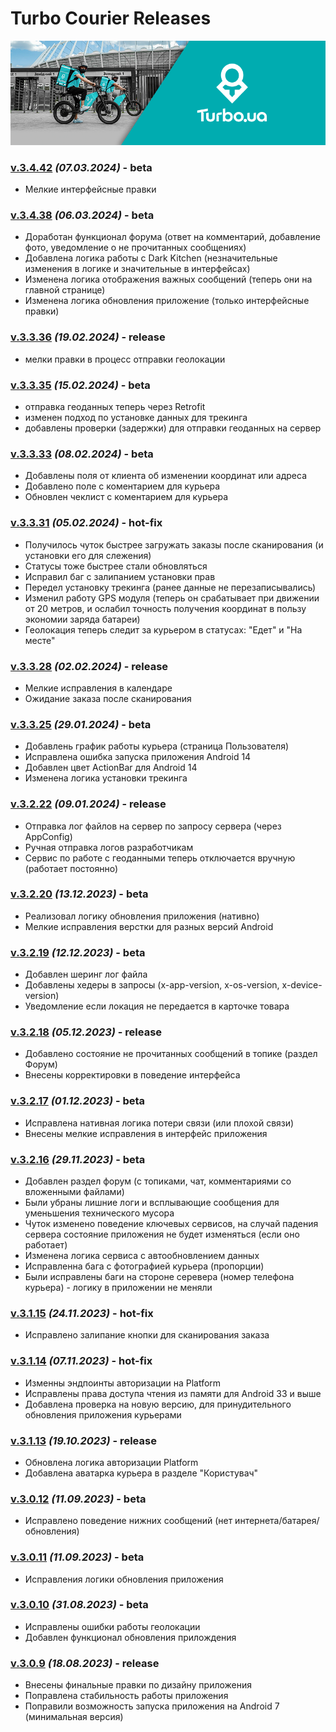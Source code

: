 # Turbo Courier Releases

<img src="https://github.com/melnikovae87/turbo_courier/blob/master/app_cover.png">

### [v.3.4.42](https://github.com/melnikovae87/turbo_courier/releases/download/3.4.42/turbo-app-release-3.4.42-07-03-2024.apk) _(07.03.2024)_ - beta
  - Мелкие интерфейсные правки

### [v.3.4.38](https://github.com/melnikovae87/turbo_courier/releases/download/3.4.38/turbo-app-release-3.4.38-06-03-2024.apk) _(06.03.2024)_ - beta
  - Доработан функционал форума (ответ на комментарий, добавление фото, уведомление о не прочитанных сообщениях)
  - Добавлена логика работы с Dark Kitchen (незначительные изменения в логике и значительные в интерфейсах)
  - Изменена логика отображения важных сообщений (теперь они на главной странице)
  - Изменена логика обновления приложение (только интерфейсные правки)

### [v.3.3.36](https://github.com/melnikovae87/turbo_courier/releases/download/3.3.36/turbo-app-release-3.3.36-15-02-2024.apk) _(19.02.2024)_ - release
  - мелки правки в процесс отправки геолокации

### [v.3.3.35](https://github.com/melnikovae87/turbo_courier/releases/download/3.3.35/turbo-app-release-3.3.35-15-02-2024.apk) _(15.02.2024)_ - beta
  - отправка геоданных теперь через Retrofit
  - изменен подход по установке данных для трекинга
  - добавлены проверки (задержки) для отправки геоданных на сервер

### [v.3.3.33](https://github.com/melnikovae87/turbo_courier/releases/download/3.3.33/turbo-app-release-3.3.33-08-02-2024.apk) _(08.02.2024)_ - beta
  - Добавлены поля от клиента об изменении координат или адреса
  - Добавлено поле с коментарием для курьера
  - Обновлен чеклист с коментарием для курьера

### [v.3.3.31](https://github.com/melnikovae87/turbo_courier/releases/download/3.3.31/turbo-app-release-3.3.31-05-02-2024.apk) _(05.02.2024)_ - hot-fix
  - Получилось чуток быстрее загружать заказы после сканирования (и установки его для слежения)
  - Статусы тоже быстрее стали обновляться
  - Исправил баг с залипанием установки прав
  - Передел установку трекинга (ранее данные не перезаписывались)
  - Изменил работу GPS модуля (теперь он срабатывает при движении от 20 метров, и ослабил точность получения координат в пользу экономии заряда батареи)
  - Геолокация теперь следит за курьером в статусах: "Едет" и "На месте"

### [v.3.3.28](https://github.com/melnikovae87/turbo_courier/releases/download/3.3.28/turbo-app-release-3.3.28-02-02-2024.apk) _(02.02.2024)_ - release
  - Мелкие исправления в календаре
  - Ожидание заказа после сканирования

### [v.3.3.25](https://github.com/melnikovae87/turbo_courier/releases/download/3.3.25/turbo-app-release-3.3.25-30-01-2024.apk) _(29.01.2024)_ - beta
  - Добавлень график работы курьера (страница Пользователя)
  - Исправлена ошибка запуска приложения Android 14
  - Добавлен цвет ActionBar для Android 14
  - Изменена логика установки трекинга

### [v.3.2.22](https://github.com/melnikovae87/turbo_courier/releases/download/3.2.22/turbo-app-release-3.2.22-09-01-2024.apk) _(09.01.2024)_ - release
  - Отправка лог файлов на сервер по запросу сервера (через AppConfig)
  - Ручная отправка логов разработчикам
  - Сервис по работе с геоданными теперь отключается вручную (работает постоянно)

### [v.3.2.20](https://github.com/melnikovae87/turbo_courier/releases/download/3.2.20/turbo-app-release-3.2.20-13-12-2023.apk) _(13.12.2023)_ - beta
  - Реализовал логику обновления приложения (нативно)
  - Мелкие исправления верстки для разных версий Android

### [v.3.2.19](https://github.com/melnikovae87/turbo_courier/releases/download/3.2.19/turbo-app-release-3.2.19-12-12-2023.apk) _(12.12.2023)_ - beta
  - Добавлен шеринг лог файла
  - Добавлены хедеры в запросы (x-app-version, x-os-version, x-device-version)
  - Уведомление если локация не передается в карточке товара

### [v.3.2.18](https://github.com/melnikovae87/turbo_courier/releases/download/3.2.18/turbo-app-release-3.2.18-05-12-2023.apk) _(05.12.2023)_ - release
  - Добавлено состояние не прочитанных сообщений в топике (раздел Форум)
  - Внесены корректировки в поведение интерфейса

### [v.3.2.17](https://github.com/melnikovae87/turbo_courier/releases/download/3.2.17/turbo-app-release-3.2.17-01-12-2023.apk) _(01.12.2023)_ - beta
  - Исправлена нативная логика потери связи (или плохой связи)
  - Внесены мелкие исправления в интерфейс приложения

### [v.3.2.16](https://github.com/melnikovae87/turbo_courier/releases/download/3.2.16/turbo-app-release-3.2.16-29-11-2023.apk) _(29.11.2023)_ - beta
  - Добавлен раздел форум (с топиками, чат, комментариями со вложенными файлами)
  - Были убраны лишние логи и всплывающие сообщения для уменьшения технического мусора
  - Чуток изменено поведение ключевых сервисов, на случай падения сервера состояние приложения не будет изменяться (если оно работает)
  - Изменена логика сервиса с автообновлением данных
  - Исправленна бага с фотографией курьера (пропорции)
  - Были исправлены баги на стороне серевера (номер телефона курьера) - логику в приложении не меняли

### [v.3.1.15](https://github.com/melnikovae87/turbo_courier/releases/download/3.1.15/turbo-app-release-3.1.15-24-11-2023.apk) _(24.11.2023)_ - hot-fix
  - Исправлено залипание кнопки для сканирования заказа

### [v.3.1.14](https://github.com/melnikovae87/turbo_courier/releases/download/3.1.14/turbo-app-release-3.1.14-07-11-2023.apk) _(07.11.2023)_ - hot-fix
  - Изменны эндпоинты авторизации на Platform
  - Исправлены права доступа чтения из памяти для Android 33 и выше
  - Добавлена проверка на новую версию, для принудительного обновления приложения курьерами

### [v.3.1.13](https://github.com/melnikovae87/turbo_courier/releases/download/3.1.13/turbo-app-release-3.1.13-19-10-2023.apk) _(19.10.2023)_ - release
  - Обновлена логика авторизации Platform
  - Добавлена аватарка курьера в разделе "Користувач"

### [v.3.0.12](https://github.com/melnikovae87/turbo_courier/releases/download/3.0.12/turbo-app-release-3.0.12-06-09-2023.apk) _(11.09.2023)_ - beta
  - Исправлено поведение нижних сообщений (нет интернета/батарея/обновления)

### [v.3.0.11](https://github.com/melnikovae87/turbo_courier/releases/download/3.0.11/turbo-app-release-3.0.11-06-09-2023.apk) _(11.09.2023)_ - beta
  - Исправления логики обновления приложения

### [v.3.0.10](https://github.com/melnikovae87/turbo_courier/releases/download/3.0.10/turbo-app-release-3.0.10-31-08-2023.apk) _(31.08.2023)_ - beta
  - Исправлены ошибки работы геолокации
  - Добавлен функционал обновления прилождения

### [v.3.0.9](https://github.com/melnikovae87/turbo_courier/releases/download/release/turbo-app-release-3.0.9-18-08-2023.apk) _(18.08.2023)_ - release
  - Внесены финальные правки по дизайну приложения
  - Поправлена стабильность работы приложения
  - Поправили возможность запуска приложения на Android 7 (минимальная версия)
